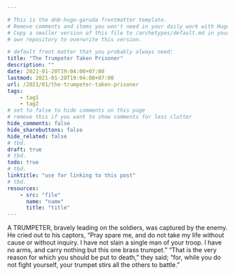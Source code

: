 ```yaml
---

# This is the dnb-hugo-garuda frontmatter template. 
# Remove comments and items you won't need in your daily work with Hugo.
# Copy a smaller version of this file to /archetypes/default.md in your
# own repository to overwrite this version.

# default front matter that you probably always need:
title: "The Trumpeter Taken Prisoner"
description: ""
date: 2021-01-20T19:04:00+07:00
lastmod: 2021-01-20T19:04:00+07:00
url: /2021/01/the-trumpeter-taken-prisoner
tags:
    - tag1
    - tag2
# set to false to hide comments on this page
# remove this if you want to show comments for less clutter
hide_comments: false
hide_sharebuttons: false
hide_related: false
# tbd.
draft: true
# tbd.
todo: true
# tbd.
linktitle: "use for linking to this post"
# tbd.
resources:
    - src: "file"
      name: "name"
      title: "title"
---
```

A TRUMPETER, bravely leading on the soldiers, was captured by the enemy. He cried out to his captors, “Pray spare me, and do not take my life without cause or without inquiry. I have not slain a single man of your troop. I have no arms, and carry nothing but this one brass trumpet.” “That is the very reason for which you should be put to death,” they said; “for, while you do not fight yourself, your trumpet stirs all the others to battle.”
